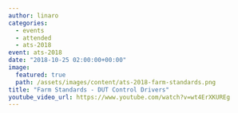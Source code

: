 ```yaml
---
author: linaro
categories:
  - events
  - attended
  - ats-2018
event: ats-2018
date: "2018-10-25 02:00:00+00:00"
image:
  featured: true
  path: /assets/images/content/ats-2018-farm-standards.png
title: "Farm Standards - DUT Control Drivers"
youtube_video_url: https://www.youtube.com/watch?v=wt4ErXKUREg
---
```

